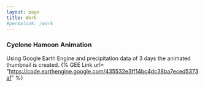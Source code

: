 ```yaml
---
layout: page
title: Work
#permalink: /work
---
```



### Cyclone Hamoon Animation
Using Google Earth Engine and precipitation data of 3 days the animated thumbnail is created. 
{% GEE Link url= "https://code.earthengine.google.com/435532e3ff14bc4dc38ba7eced5373af" %}
